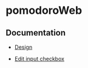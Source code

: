 # pomodoroWeb

## Documentation

* [Design](https://www.figma.com/file/OMG6WpbUlx79ypU7ngl1bw/Desafio-do-M%C3%AAs!---Pomodoro-(Community)?type=design&node-id=0-1&mode=design&t=lla7yTjK9D8jggob-0)

* [Edit input checkbox](https://moderncss.dev/pure-css-custom-checkbox-style/)